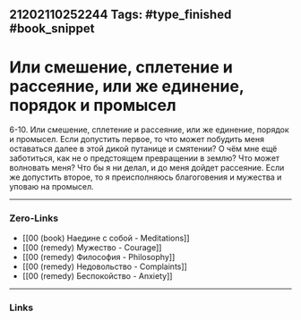 21202110252244
Tags: #type_finished #book_snippet 
---
# Или смешение, сплетение и рассеяние, или же единение, порядок и промысел

 6-10. Или смешение, сплетение и рассеяние, или же единение, порядок и промысел. Если допустить первое, то что может побудить меня оставаться далее в этой дикой путанице и смятении? О чём мне ещё заботиться, как не о предстоящем превращении в землю? Что может волновать меня? Что бы я ни делал, и до меня дойдет рассеяние. Если же допустить второе, то я преисполняюсь благоговения и мужества и уповаю на промысел. 

---
### Zero-Links
 - [[00 (book) Наедине с собой - Meditations]]
 - [[00 (remedy) Мужество - Courage]]
 - [[00 (remedy) Философия - Philosophy]]
 - [[00 (remedy) Недовольство - Complaints]]
 - [[00 (remedy) Беспокойство - Anxiety]]
---
### Links
